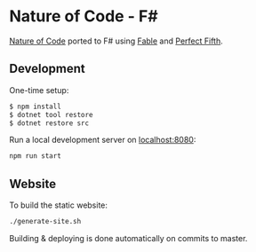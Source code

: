 # Nature of Code - F\#

[Nature of Code](https://natureofcode.com/book/introduction/) ported to F# using
[Fable](https://fable.io/) and [Perfect Fifth](https://github.com/mark-gerarts/perfect-fifth).

## Development

One-time setup:

```sh
$ npm install
$ dotnet tool restore
$ dotnet restore src
```

Run a local development server on [localhost:8080](http://localhost:8080):

```sh
npm run start
```

## Website

To build the static website:

```sh
./generate-site.sh
```

Building & deploying is done automatically on commits to master.
